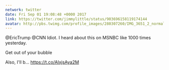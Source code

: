 ```yaml
---
network: twitter
date: Fri Sep 01 19:08:48 +0000 2017
link: https://twitter.com/jimmylittle/status/903696158119174144
avatar: http://pbs.twimg.com/profile_images/280307260/IMG_3651_2_normal.jpg
---
```


@EricTrump @CNN Idiot. I heard about this on MSNBC like 1000 times yesterday.

Get out of your bubble

Also, I'll b… https://t.co/AlxjsAya2M
